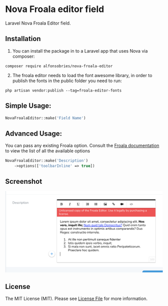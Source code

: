 # Nova Froala editor field
Laravel Nova Froala Editor field.

## Installation

1. You can install the package in to a Laravel app that uses Nova via composer:

```
composer require alfonsobries/nova-froala-editor
```

2. The froala editor needs to load the font awesome library, in order to publish the fonts in the public folder you need to run:

```
php artisan vendor:publish --tag=froala-editor-fonts
```

## Simple Usage:
```php
NovaFroalaEditor::make('Field Name')
```

## Advanced Usage:
You can pass any existing Froala option. Consult the [Froala documentation](https://www.froala.com/wysiwyg-editor/docs/options) to view the list of all the available options
```php
NovaFroalaEditor::make('Description')
    ->options(['toolbarInline' => true])
```

## Screenshot
![Froala editor](./docs/sh1.png)

## License
The MIT License (MIT). Please see [License File](LICENSE) for more information.
